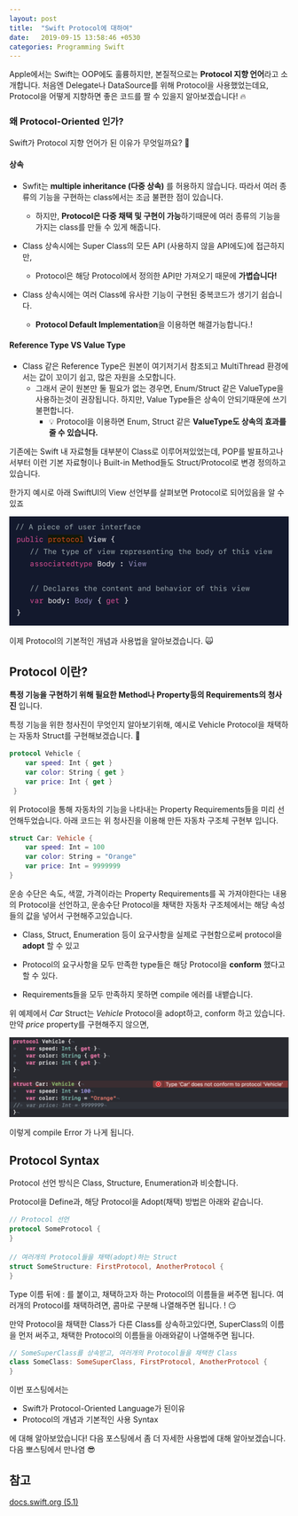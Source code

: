 ```yaml
---
layout: post
title:  "Swift Protocol에 대하여"
date:   2019-09-15 13:58:46 +0530
categories: Programming Swift
---
```


Apple에서는 Swift는 OOP에도 훌륭하지만, 본질적으로는 **Protocol 지향 언어**라고 소개합니다. 처음엔 Delegate나 DataSource를 위해 Protocol을 사용했었는데요, Protocol을 어떻게 지향하면 좋은 코드를 짤 수 있을지 알아보겠습니다! 🔥



### 왜 Protocol-Oriented 인가?

Swift가 Protocol 지향 언어가 된 이유가 무엇일까요? 🤔

#### 상속

- Swfit는 **multiple inheritance (다중 상속)** 를 허용하지 않습니다. 따라서 여러 종류의 기능을 구현하는 class에서는 조금 불편한 점이 있습니다. 

  - 하지만, **Protocol은 다중 채택 및 구현이 가능**하기때문에 여러 종류의 기능을 가지는 class를 만들 수 있게 해줍니다.

- Class 상속시에는 Super Class의 모든 API (사용하지 않을 API에도)에 접근하지만, 

  - Protocol은 해당 Protocol에서 정의한 API만 가져오기 때문에 **가볍습니다!**

- Class 상속시에는 여러 Class에  유사한 기능이 구현된 중복코드가 생기기 쉽습니다. 

  - **Protocol Default Implementation**을 이용하면 해결가능합니다.! 

    

#### Reference Type VS Value Type

- Class 같은 Reference Type은 원본이 여기저기서 참조되고 MultiThread 환경에서는 값이 꼬이기 쉽고, 많은 자원을 소모합니다.
  - 그래서 굳이 원본만 둘 필요가 없는 경우면, Enum/Struct 같은 ValueType을 사용하는것이 권장됩니다. 하지만, Value Type들은 상속이 안되기때문에 쓰기 불편합니다. 
    - 💡 Protocol을 이용하면 Enum, Struct 같은 **ValueType도 상속의 효과를 줄 수 있습니다.**



 기존에는 Swift 내 자료형들 대부분이 Class로 이루어져있었는데, POP를 발표하고나서부터 이런 기본 자료형이나 Built-in Method들도 Struct/Protocol로 변경 정의하고 있습니다. 

한가지 예시로 아래 SwiftUI의 View 선언부를 살펴보면 Protocol로 되어있음을 알 수 있죠 

![image-20190915124006622](/assets/images/2019-09-15-about-protocols-1.png)



이제 Protocol의 기본적인 개념과 사용법을 알아보겠습니다. 🙀

## Protocol 이란?

**특정 기능을 구현하기 위해 필요한  Method나 Property등의 Requirements의 청사진** 입니다.

특정 기능을 위한 청사진이 무엇인지 알아보기위해, 예시로 Vehicle Protocol을 채택하는 자동차 Struct를 구현해보겠습니다.  

```swift
protocol Vehicle {
    var speed: Int { get }
    var color: String { get }
    var price: Int { get }
 }
```

위 Protocol을 통해 자동차의 기능을 나타내는 Property Requirements들을 미리 선언해두었습니다. 아래 코드는 위 청사진을 이용해 만든 자동차 구조체 구현부 입니다. 

```swift
struct Car: Vehicle {
  	var speed: Int = 100
    var color: String = "Orange"
    var price: Int = 9999999
}
```

운송 수단은 속도, 색깔, 가격이라는 Property Requirements를 꼭 가져야한다는 내용의 Protocol을 선언하고, 운송수단 Protocol을 채택한 자동차 구조체에서는 해당 속성들의 값을 넣어서 구현해주고있습니다. 



- Class, Struct, Enumeration 등이 요구사항을 실제로 구현함으로써 protocol을 **adopt** 할 수 있고 

- Protocol의 요구사항을 모두 만족한 type들은 해당 Protocol을 **conform** 했다고 할 수 있다. 

- Requirements들을 모두 만족하지 못하면 compile 에러를 내뱉습니다. 

  

위 예제에서 *Car* Struct는 *Vehicle* Protocol을 adopt하고, conform 하고 있습니다. 만약 *price* property를 구현해주지 않으면, 

![image-20190915134024149](/assets/images/2019-09-15-about-protocols-2.png)

이렇게 compile Error 가 나게 됩니다. 



## Protocol Syntax

Protocol 선언 방식은 Class, Structure, Enumeration과 비슷합니다. 

Protocol을 Define과, 해당 Protocol을 Adopt(채택) 방법은 아래와 같습니다. 

```swift
// Protocol 선언
protocol SomeProtocol {
}

// 여러개의 Protocol들을 채택(adopt)하는 Struct
struct SomeStructure: FirstProtocol, AnotherProtocol {
}
```

Type 이름 뒤에 : 를 붙이고, 채택하고자 하는 Protocol의 이름들을 써주면 됩니다. 여러개의 Protocol를 채택하려면, 콤마로 구분해 나열해주면 됩니다. ! 😏  

만약 Protocol을 채택한 Class가 다른 Class를 상속하고있다면, SuperClass의 이름을 먼저 써주고, 채택한 Protocol의 이름들을 아래와같이 나열해주면 됩니다. 

```swift
// SomeSuperClass를 상속받고, 여러개의 Protocol들을 채택한 Class
class SomeClass: SomeSuperClass, FirstProtocol, AnotherProtocol {
}
```



이번 포스팅에서는

- Swift가 Protocol-Oriented Language가 된이유 
- Protocol의 개념과 기본적인 사용 Syntax 

에 대해 알아보았습니다!  다음 포스팅에서 좀 더 자세한 사용법에 대해 알아보겠습니다. 다음 뽀스팅에서 만나염 😎



## 참고

[docs.swift.org (5.1)](https://docs.swift.org/swift-book/LanguageGuide/Subscripts.htmll)

